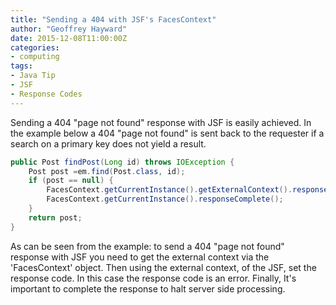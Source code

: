 ```yaml
---
title: "Sending a 404 with JSF's FacesContext"
author: "Geoffrey Hayward"
date: 2015-12-08T11:00:00Z
categories:
- computing
tags:
- Java Tip
- JSF
- Response Codes
---
```

Sending a 404 "page not found" response with JSF is easily achieved. In the example below a 404 "page not found" is sent back to the requester if a search on a primary key does not yield a result.

<!--more-->

```java
public Post findPost(Long id) throws IOException {
    Post post =em.find(Post.class, id);
    if (post == null) {
        FacesContext.getCurrentInstance().getExternalContext().responseSendError(HttpServletResponse.SC_NOT_FOUND, "Page not found");
        FacesContext.getCurrentInstance().responseComplete();
    }
    return post;
}
```
    
As can be seen from the example: to send a 404 "page not found" response with JSF you need to get the external context via the 'FacesContext' object. Then using the external context, of the JSF, set the response code. In this case the response code is an error. Finally, It's important to complete the response to halt server side processing.
